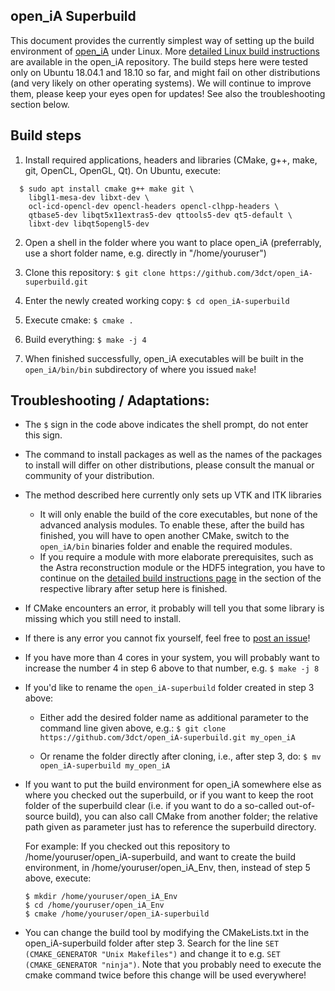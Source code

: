 ## open_iA Superbuild

This document provides the currently simplest way of setting up the build environment of [open_iA](https://github.com/3dct/open_iA) under Linux. More [detailed Linux build instructions](https://github.com/3dct/open_iA/wiki/Linux-Build) are available in the open_iA repository.
The build steps here were tested only on Ubuntu 18.04.1 and 18.10 so far, and might fail on other distributions (and very likely on other operating systems). We will continue to improve them, please keep your eyes open for updates! See also the troubleshooting section below.

## Build steps

1. Install required applications, headers and libraries (CMake, g++, make, git, OpenCL, OpenGL, Qt). On Ubuntu, execute:
```
  $ sudo apt install cmake g++ make git \
    libgl1-mesa-dev libxt-dev \
    ocl-icd-opencl-dev opencl-headers opencl-clhpp-headers \
    qtbase5-dev libqt5x11extras5-dev qttools5-dev qt5-default \
    libxt-dev libqt5opengl5-dev
```

2. Open a shell in the folder where you want to place open_iA (preferrably, use a short folder name, e.g. directly in "/home/youruser")

3. Clone this repository:
   `$ git clone https://github.com/3dct/open_iA-superbuild.git`

4. Enter the newly created working copy:
   `$ cd open_iA-superbuild`

5. Execute cmake:
   `$ cmake .`

6. Build everything:
   `$ make -j 4`
  
7. When finished successfully, open_iA executables will be built in the `open_iA/bin/bin` subdirectory of where you issued `make`!

## Troubleshooting / Adaptations:

- The `$` sign in the code above indicates the shell prompt, do not enter this sign.

- The command to install packages as well as the names of the packages to install will differ on other distributions, please consult the manual or community of your distribution.

- The method described here currently only sets up VTK and ITK libraries
  - It will only enable the build of the core executables, but none of the advanced analysis modules. To enable these, after the build has finished, you will have to open another CMake, switch to the `open_iA/bin` binaries folder and enable the required modules.
  -  If you require a module with more elaborate prerequisites, such as the Astra reconstruction module or the HDF5 integration, you have to continue on the [detailed build instructions page](https://github.com/3dct/open_iA/wiki/Linux-Build) in the section of the respective library after setup here is finished.

- If CMake encounters an error, it probably will tell you that some library is missing which you still need to install.

- If there is any error you cannot fix yourself, feel free to [post an issue](https://github.com/3dct/open_iA-superbuild/issues)!

- If you have more than 4 cores in your system, you will probably want to increase the number 4 in step 6 above to that number, e.g.
  `$ make -j 8`

- If you'd like to rename the `open_iA-superbuild` folder created in step 3 above:
  - Either add the desired folder name as additional parameter to the command line given above, e.g.:
    `$ git clone https://github.com/3dct/open_iA-superbuild.git my_open_iA`
  
  - Or rename the folder directly after cloning, i.e., after step 3, do:
    `$ mv open_iA-superbuild my_open_iA`
    
- If you want to put the build environment for open_iA somewhere else as where you checked out the superbuild,
  or if you want to keep the root folder of the superbuild clear (i.e. if you want to do a so-called out-of-source build),
  you can also call CMake from another folder; the relative path given as parameter just has to reference the superbuild directory.

  For example:
  If you checked out this repository to /home/youruser/open_iA-superbuild,
  and want to create the build environment, in /home/youruser/open_iA_Env, then, instead of step 5 above, execute:
  ```
  $ mkdir /home/youruser/open_iA_Env
  $ cd /home/youruser/open_iA_Env
  $ cmake /home/youruser/open_iA-superbuild
  ```
- You can change the build tool by modifying the CMakeLists.txt in the open_iA-superbuild folder after step 3.
  Search for the line `SET (CMAKE_GENERATOR "Unix Makefiles")` and change it to e.g. `SET (CMAKE_GENERATOR "ninja")`.
  Note that you probably need to execute the cmake command twice before this change will be used everywhere!
